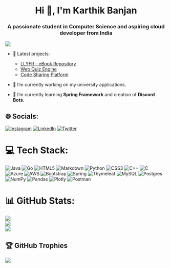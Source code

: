 <h1 align="center">Hi 👋, I'm Karthik Banjan</h1>
<h3 align="center">A passionate student in Computer Science and aspiring cloud developer from India</h3>

[![](https://visitcount.itsvg.in/api?id=karthikbanjan&icon=0&color=0)](https://visitcount.itsvg.in)

- 🔭 Latest projects: 
   - [LLYFR - eBook Repository](https://github.com/karthikbanjan/Llyfr)
   - [Web Quiz Engine](https://github.com/karthikbanjan/Web-Quiz-Engine)
   - [Code Sharing Platform](https://github.com/karthikbanjan/Code-Sharing-Platform)
 
- 🌱 I’m currently working on my university applications. 
- 🌱 I’m currently learning **Spring Framework** and creation of **Discord Bots**.

## 🌐 Socials:
[![Instagram](https://img.shields.io/badge/Instagram-%23E4405F.svg?logo=Instagram&logoColor=white)](https://instagram.com/banjankarthik) [![LinkedIn](https://img.shields.io/badge/LinkedIn-%230077B5.svg?logo=linkedin&logoColor=white)](https://linkedin.com/in/in/karthikbanjan) [![Twitter](https://img.shields.io/badge/Twitter-%231DA1F2.svg?logo=Twitter&logoColor=white)](https://twitter.com/karthikbanjan) 

# 💻 Tech Stack:
![Java](https://img.shields.io/badge/java-%23ED8B00.svg?style=for-the-badge&logo=java&logoColor=white) ![Go](https://img.shields.io/badge/go-%2300ADD8.svg?style=for-the-badge&logo=go&logoColor=white) ![HTML5](https://img.shields.io/badge/html5-%23E34F26.svg?style=for-the-badge&logo=html5&logoColor=white) ![Markdown](https://img.shields.io/badge/markdown-%23000000.svg?style=for-the-badge&logo=markdown&logoColor=white) ![Python](https://img.shields.io/badge/python-3670A0?style=for-the-badge&logo=python&logoColor=ffdd54) ![CSS3](https://img.shields.io/badge/css3-%231572B6.svg?style=for-the-badge&logo=css3&logoColor=white) ![C++](https://img.shields.io/badge/c++-%2300599C.svg?style=for-the-badge&logo=c%2B%2B&logoColor=white) ![C](https://img.shields.io/badge/c-%2300599C.svg?style=for-the-badge&logo=c&logoColor=white) ![Azure](https://img.shields.io/badge/azure-%230072C6.svg?style=for-the-badge&logo=azure-devops&logoColor=white) ![AWS](https://img.shields.io/badge/AWS-%23FF9900.svg?style=for-the-badge&logo=amazon-aws&logoColor=white) ![Bootstrap](https://img.shields.io/badge/bootstrap-%23563D7C.svg?style=for-the-badge&logo=bootstrap&logoColor=white) ![Spring](https://img.shields.io/badge/spring-%236DB33F.svg?style=for-the-badge&logo=spring&logoColor=white) ![Thymeleaf](https://img.shields.io/badge/Thymeleaf-%23005C0F.svg?style=for-the-badge&logo=Thymeleaf&logoColor=white) ![MySQL](https://img.shields.io/badge/mysql-%2300f.svg?style=for-the-badge&logo=mysql&logoColor=white) ![Postgres](https://img.shields.io/badge/postgres-%23316192.svg?style=for-the-badge&logo=postgresql&logoColor=white) ![NumPy](https://img.shields.io/badge/numpy-%23013243.svg?style=for-the-badge&logo=numpy&logoColor=white) ![Pandas](https://img.shields.io/badge/pandas-%23150458.svg?style=for-the-badge&logo=pandas&logoColor=white) ![Plotly](https://img.shields.io/badge/Plotly-%233F4F75.svg?style=for-the-badge&logo=plotly&logoColor=white) ![Postman](https://img.shields.io/badge/Postman-FF6C37?style=for-the-badge&logo=postman&logoColor=white)

# 📊 GitHub Stats:
![](https://karthikbanjan-github-stats.vercel.app/api?username=karthikbanjan&theme=great-gatsby&hide_border=false&include_all_commits=true&count_private=true)<br/>
![](https://github-readme-streak-stats.herokuapp.com/?user=karthikbanjan&theme=great-gatsby&hide_border=false)<br/>
![](https://karthikbanjan-github-stats.vercel.app/api/top-langs/?username=karthikbanjan&theme=great-gatsby&hide_border=false&include_all_commits=true&count_private=true&layout=compact)

## 🏆 GitHub Trophies
![](https://github-profile-trophy.vercel.app/?username=karthikbanjan&theme=alduin&no-frame=false&no-bg=true&margin-w=4)
